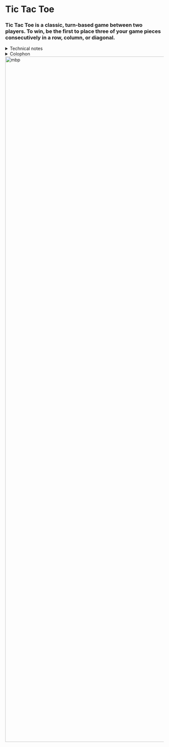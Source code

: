 # Tic Tac Toe

### Tic Tac Toe is a classic, turn-based game between two players. To win, be the first to place three of your game pieces consecutively in a row, column, or diagonal.

<details>
<summary>Technical notes</summary>
This is a client-based application written in pure JavaScript, HMTL, and CSS with no backend. 
</details>

<details>
<summary>Colophon</summary>
  This project is part of <a href="https://25x52.com">25x52</a>, an initiative to launch 25 projects in 52 weeks. The game is adapted from Academind’s <a href="https://100daysofwebdev.com">100 Days of Web Development</a>. 
</details>



<img width="2176" alt="mbp" src="https://github.com/25x52/tic-tac-toe/assets/471514/12dac8a1-ea43-42a9-a35b-fadb324cbe8a">
